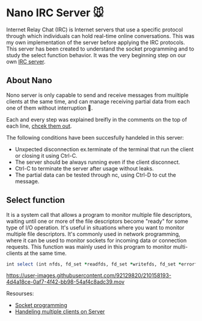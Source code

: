 # Nano IRC Server 🐭

Internet Relay Chat (IRC) is Internet servers that use a specific protocol through which individuals can hold real-time online conversations. This was my own implementation of the server before applying the IRC protocols. This server has been created to understand the socket programming and to study the select function behavior. It was the very beginning step on our own [IRC server](https://github.com/i99dev/ft_irc).

## About Nano
Nono server is only capable to send and receive messages from muiltiple clients at the same time, and can manage receiving partial data from each one of them without interruption 🐁.

Each and every step was explained breifly in the comments on the top of each line, [chcek them out](https://github.com/Saxsori/nanoIRC/blob/main/src/Server.cpp).

The following conditions have been succesfully handeled in this server:
- Unxpected disconnection ex.terminate of the terminal that run the client or closing it using Ctrl-C.
- The server should be always running even if the client disconnect.
- Ctrl-C to terminate the server after usage without leaks.
- The partial data can be tested through nc, using Ctrl-D to cut the message.

## Select function
It is a system call that allows a program to monitor multiple file descriptors, waiting until one or more of the file descriptors become "ready" for some type of I/O operation. It's useful in situations where you want to monitor multiple file descriptors. It's commonly used in network programming, where it can be used to monitor sockets for incoming data or connection requests. This function was mainly used in this program to monitor multi-clients at the same time.

``` ruby
int select (int nfds, fd_set *readfds, fd_set *writefds, fd_set *errorfds, struct timeval *timeout);
```




https://user-images.githubusercontent.com/92129820/210158193-4d4a18ce-0af7-4f42-bb98-54af4c8adc39.mov





Resourses:
- [Socket programming](https://www.geeksforgeeks.org/socket-programming-cc/)
- [Handeling multiple clients on Server](https://www.geeksforgeeks.org/socket-programming-in-cc-handling-multiple-clients-on-server-without-multi-threading/?ref=lbp)
